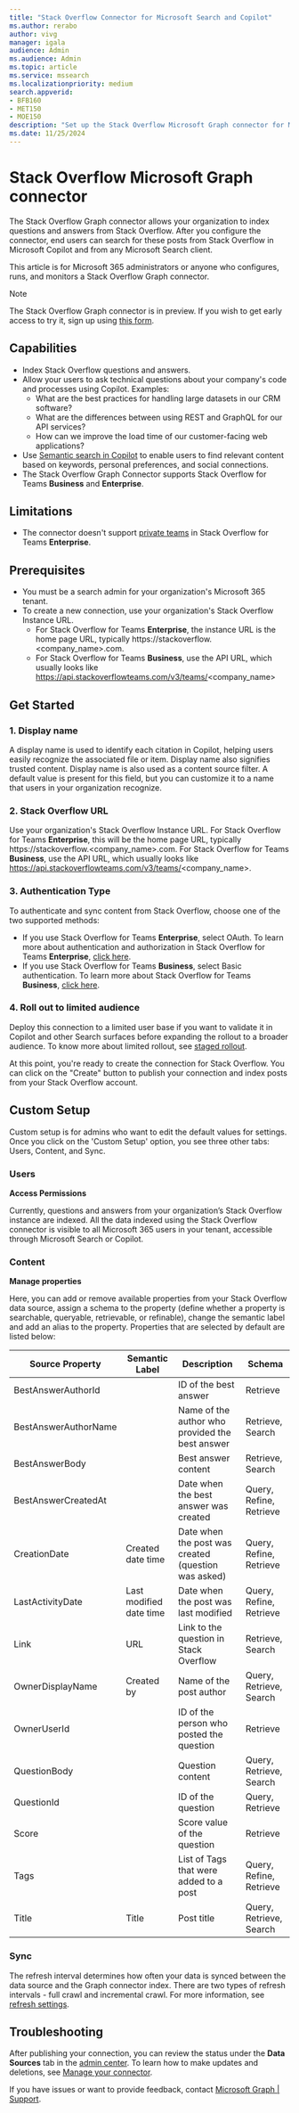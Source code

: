 ```yaml
--- 
title: "Stack Overflow Connector for Microsoft Search and Copilot" 
ms.author: rerabo
author: vivg
manager: igala
audience: Admin
ms.audience: Admin 
ms.topic: article 
ms.service: mssearch 
ms.localizationpriority: medium 
search.appverid: 
- BFB160 
- MET150 
- MOE150 
description: "Set up the Stack Overflow Microsoft Graph connector for Microsoft Search and Microsoft 365 Copilot" 
ms.date: 11/25/2024
---
```


# Stack Overflow Microsoft Graph connector

The Stack Overflow Graph connector allows your organization to index questions and answers from Stack Overflow. After you configure the connector, end users can search for these posts from Stack Overflow in Microsoft Copilot and from any Microsoft Search client. 

This article is for Microsoft 365 administrators or anyone who configures, runs, and monitors a Stack Overflow Graph connector. 

>[!NOTE]
>The Stack Overflow Graph connector is in preview. If you wish to get early access to try it, sign up using [this form](https://forms.office.com/r/JniPmK5bzm).

## Capabilities
- Index Stack Overflow questions and answers.
- Allow your users to ask technical questions about your company's code and processes using Copilot. Examples:
   - What are the best practices for handling large datasets in our CRM software?
   - What are the differences between using REST and GraphQL for our API services?
   - How can we improve the load time of our customer-facing web applications?
- Use [Semantic search in Copilot](semantic-index-for-copilot.md) to enable users to find relevant content based on keywords, personal preferences, and social connections.
- The Stack Overflow Graph Connector supports Stack Overflow for Teams **Business** and **Enterprise**.

## Limitations
- The connector doesn't support [private teams](https://stackoverflowteams.help/articles/9736637-enable-and-set-up-private-teams) in Stack Overflow for Teams **Enterprise**.

## Prerequisites
- You must be a search admin for your organization's Microsoft 365 tenant.
- To create a new connection, use your organization's Stack Overflow Instance URL.
   - For Stack Overflow for Teams **Enterprise**, the instance URL is the home page URL, typically https://stackoverflow.<company_name>.com.
   - For Stack Overflow for Teams **Business**, use the API URL, which usually looks like https://api.stackoverflowteams.com/v3/teams/<company_name>

## Get Started

### 1. Display name 
A display name is used to identify each citation in Copilot, helping users easily recognize the associated file or item. Display name also signifies trusted content. Display name is also used as a content source filter. A default value is present for this field, but you can customize it to a name that users in your organization recognize.

### 2. Stack Overflow URL
Use your organization's Stack Overflow Instance URL. For Stack Overflow for Teams **Enterprise**, this will be the home page URL, typically https://stackoverflow.<company_name>.com. For Stack Overflow for Teams **Business**, use the API URL, which usually looks like https://api.stackoverflowteams.com/v3/teams/<company_name>.

### 3. Authentication Type
To authenticate and sync content from Stack Overflow, choose one of the two supported methods:<br>
   - If you use Stack Overflow for Teams **Enterprise**, select OAuth. To learn more about authentication and authorization in Stack Overflow for Teams **Enterprise**, [click here](https://stackoverflowteams.help/articles/8043418-stack-overflow-for-teams-enterprise-api-v3#authentication-and-authorization).<br>
   - If you use Stack Overflow for Teams **Business**, select Basic authentication. To learn more about Stack Overflow for Teams **Business**, [click here](https://stackoverflowteams.help/articles/7913768-stack-overflow-for-teams-api-v3#authentication-and-authorization).
 
### 4. Roll out to limited audience
Deploy this connection to a limited user base if you want to validate it in Copilot and other Search surfaces before expanding the rollout to a broader audience. To know more about limited rollout, see [staged rollout](staged-rollout-for-graph-connectors.md).

At this point, you're ready to create the connection for Stack Overflow. You can click on the "Create" button to publish your connection and index posts from your Stack Overflow account.

## Custom Setup

Custom setup is for admins who want to edit the default values for settings. Once you click on the 'Custom Setup' option, you see three other tabs: Users, Content, and Sync.

### Users

**Access Permissions**

Currently, questions and answers from your organization’s Stack Overflow instance are indexed. All the data indexed using the Stack Overflow connector is visible to all Microsoft 365 users in your tenant, accessible through Microsoft Search or Copilot.
 
### Content

**Manage properties**

Here, you can add or remove available properties from your Stack Overflow data source, assign a schema to the property (define whether a property is searchable, queryable, retrievable, or refinable), change the semantic label and add an alias to the property. Properties that are selected by default are listed below:

**Source Property** | **Semantic Label** |**Description**| **Schema**
--- | ---- | --- | ---
BestAnswerAuthorId |  | ID of the best answer | Retrieve
BestAnswerAuthorName | | Name of the author who provided the best answer | Retrieve, Search
BestAnswerBody | | Best answer content | Retrieve, Search
BestAnswerCreatedAt | | Date when the best answer was created | Query, Refine, Retrieve
CreationDate | Created date time | Date when the post was created (question was asked) | Query, Refine, Retrieve
LastActivityDate | Last modified date time | Date when the post was last modified | Query, Refine, Retrieve
Link | URL | Link to the question in Stack Overflow | Retrieve, Search
OwnerDisplayName | Created by | Name of the post author | Query, Retrieve, Search
OwnerUserId | | ID of the person who posted the question | Retrieve
QuestionBody | | Question content | Query, Retrieve, Search
QuestionId | | ID of the question | Query, Retrieve
Score | | Score value of the question | Retrieve
Tags | | List of Tags that were added to a post | Query, Refine, Retrieve
Title | Title | Post title | Query, Retrieve, Search

### Sync

The refresh interval determines how often your data is synced between the data source and the Graph connector index. There are two types of refresh intervals - full crawl and incremental crawl. For more information, see [refresh settings](configure-connector.md#step-8-refresh-settings).

## Troubleshooting
After publishing your connection, you can review the status under the **Data Sources** tab in the [admin center](https://admin.microsoft.com). To learn how to make updates and deletions, see [Manage your connector](manage-connector.md). 

If you have issues or want to provide feedback, contact [Microsoft Graph | Support](https://developer.microsoft.com/en-us/graph/support).
